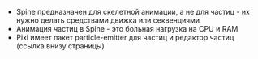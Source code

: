 - Spine предназначен для скелетной анимации, а не для частиц - их нужно делать средствами движка или секвенциями
- Анимация частиц в Spine - это больная нагрузка на CPU и RAM
- Pixi имеет пакет particle-emitter для частиц и редактор частиц (ссылка внизу страницы)
